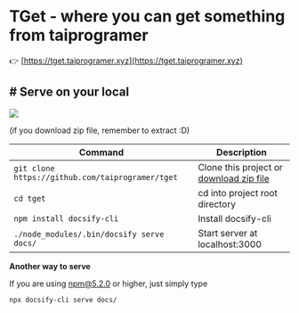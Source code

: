 # TGet - where you can get something from taiprogramer

:point_right: [https://tget.taiprogramer.xyz](https://tget.taiprogramer.xyz)

## # Serve on your local
![](https://img.shields.io/github/repo-size/taiprogramer/tget.svg)

(if you download zip file, remember to extract :D)

|Command|Description|
|---|---|
|`git clone https://github.com/taiprogramer/tget`|Clone this project or [download zip file](https://github.com/taiprogramer/tget/archive/master.zip)|
|`cd tget`|cd into project root directory|
|`npm install docsify-cli`|Install docsify-cli|
|`./node_modules/.bin/docsify serve docs/`|Start server at localhost:3000|

**Another way to serve**

If you are using npm@5.2.0 or higher, just simply type

```
npx docsify-cli serve docs/
```
